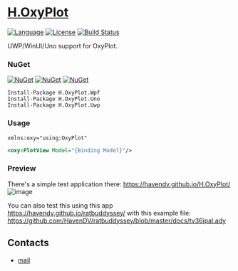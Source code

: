 # [H.OxyPlot](https://github.com/HavenDV/H.OxyPlot/) 

[![Language](https://img.shields.io/badge/language-C%23-blue.svg?style=flat-square)](https://github.com/HavenDV/H.OxyPlot/search?l=C%23&o=desc&s=&type=Code) 
[![License](https://img.shields.io/github/license/HavenDV/H.OxyPlot.svg?label=License&maxAge=86400)](LICENSE.md) 
[![Build Status](https://github.com/HavenDV/H.OxyPlot/actions/workflows/dotnet.yml/badge.svg)](https://github.com/HavenDV/H.OxyPlot/actions/workflows/dotnet.yml)

UWP/WinUI/Uno support for OxyPlot.

### NuGet

[![NuGet](https://img.shields.io/nuget/dt/H.OxyPlot.Wpf.svg?style=flat-square&label=H.OxyPlot.Wpf)](https://www.nuget.org/packages/H.OxyPlot.Wpf/)
[![NuGet](https://img.shields.io/nuget/dt/H.OxyPlot.Uno.svg?style=flat-square&label=H.OxyPlot.Uno)](https://www.nuget.org/packages/H.OxyPlot.Uno/)
[![NuGet](https://img.shields.io/nuget/dt/H.OxyPlot.Uwp.svg?style=flat-square&label=H.OxyPlot.Uwp)](https://www.nuget.org/packages/H.OxyPlot.Uwp/)

```
Install-Package H.OxyPlot.Wpf
Install-Package H.OxyPlot.Uno
Install-Package H.OxyPlot.Uwp
```

### Usage

```
xmlns:oxy="using:OxyPlot"
```
```xml
<oxy:PlotView Model="{Binding Model}"/>
```

### Preview
There's a simple test application there:
https://havendv.github.io/H.OxyPlot/
![image](https://user-images.githubusercontent.com/3002068/149247810-7563c479-bda4-49b3-9381-faa2b5bd4a41.png)

You can also test this using this app https://havendv.github.io/ratbuddyssey/ with this example file: 
https://github.com/HavenDV/ratbuddyssey/blob/master/docs/tv36ipal.ady

## Contacts
* [mail](mailto:havendv@gmail.com)